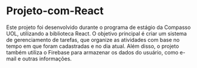 # Projeto-com-React

Este projeto foi desenvolvido durante o programa de estágio da Compasso UOL, utilizando a biblioteca React. O objetivo principal é criar um sistema de gerenciamento de tarefas, que organize as atividades com base no tempo em que foram cadastradas e no dia atual. Além disso, o projeto também utiliza o Firebase para armazenar os dados do usuário, como e-mail e outras informações.
